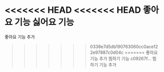 <<<<<<< HEAD
<<<<<<< HEAD
좋아요 기능
싫어요 기능
=======
좋아요 기능 추가
>>>>>>> 0338e7d5db190763060cc0ace122e97887c0d04c
=======
좋아요 기능 추가
찜하기 기능
>>>>>>> c09267f... 찜하기 기능 추가
